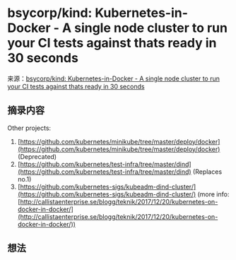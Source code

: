 # bsycorp/kind: Kubernetes-in-Docker - A single node cluster to run your CI tests against thats ready in 30 seconds
来源：[bsycorp/kind: Kubernetes-in-Docker - A single node cluster to run your CI tests against thats ready in 30 seconds](https://github.com/bsycorp/kind#can-i-use-it-on-my-cloud-cicd-provider)

## 摘录内容

Other projects:

1.  [https://github.com/kubernetes/minikube/tree/master/deploy/docker](https://github.com/kubernetes/minikube/tree/master/deploy/docker) (Deprecated)
2.  [https://github.com/kubernetes/test-infra/tree/master/dind](https://github.com/kubernetes/test-infra/tree/master/dind) (Replaces no.1)
3.  [https://github.com/kubernetes-sigs/kubeadm-dind-cluster/](https://github.com/kubernetes-sigs/kubeadm-dind-cluster/) (more info: [http://callistaenterprise.se/blogg/teknik/2017/12/20/kubernetes-on-docker-in-docker/](http://callistaenterprise.se/blogg/teknik/2017/12/20/kubernetes-on-docker-in-docker/))

## 想法
